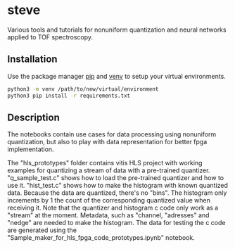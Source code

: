 # steve
Various tools and tutorials for nonuniform quantization and neural networks applied to TOF spectroscopy. 

## Installation

Use the package manager [pip](https://pip.pypa.io/en/stable/) and [venv](https://docs.python.org/3/library/venv.html) to setup your virtual environments.

```bash
python3 -m venv /path/to/new/virtual/environment
python3 pip install -r requirements.txt
```

## Description 

The notebooks contain use cases for data processing using nonuniform quantization, but also to play with data representation for better fpga implementation.

The "hls_prototypes" folder contains vitis HLS project with working examples for quantizing a stream of data with a pre-trained quantizer. "q_sample_test.c" shows how to load the pre-trained quantizer and how to use it. "hist_test.c" shows how to make the histogram with known quantized data. Because the data are quantized, there's no "bins". The histogram only increments by 1 the count of the corresponding quantized value when receiving it. Note that the quantizer and histogram c code only work as a "stream" at the moment. Metadata, such as "channel, "adresses" and "nedge" are needed to make the histogram. The data for testing the c code are generated using the "Sample_maker_for_hls_fpga_code_prototypes.ipynb" notebook.